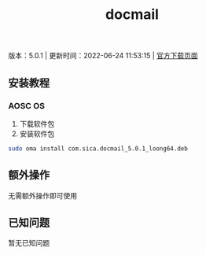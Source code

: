 ﻿---
id: 213
title: docmail
toc: true
weight: 213
---

版本：5.0.1 | 更新时间：2022-06-24 11:53:15 | [官方下载页面](http://app.loongapps.cn/#/detail/213)

## 安装教程 

### AOSC OS 

1. 下载软件包
2. 安装软件包

```bash
sudo oma install com.sica.docmail_5.0.1_loong64.deb
```

## 额外操作

无需额外操作即可使用

## 已知问题

暂无已知问题

